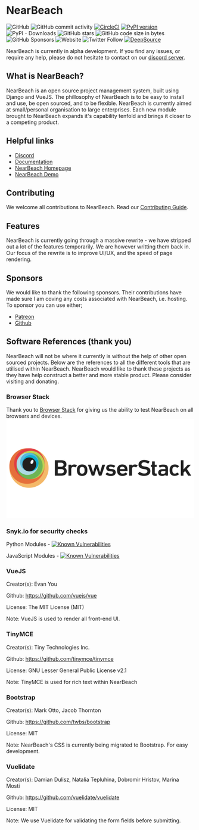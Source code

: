 # NearBeach

![GitHub](https://img.shields.io/github/license/robotichead/NearBeach.svg)
![GitHub commit activity](https://img.shields.io/github/commit-activity/m/robotichead/NearBeach.svg)
[![CircleCI](https://circleci.com/gh/robotichead/NearBeach.svg?style=shield)](https://circleci.com/gh/robotichead/NearBeach)
[![PyPI version](https://badge.fury.io/py/NearBeach.svg)](https://badge.fury.io/py/NearBeach)
![PyPI - Downloads](https://img.shields.io/pypi/dm/NearBeach.svg?style=flat-square)
![GitHub stars](https://img.shields.io/github/stars/robotichead/NearBeach.svg?style=social)
![GitHub code size in bytes](https://img.shields.io/github/languages/code-size/robotichead/nearbeach.svg)
![GitHub Sponsors](https://img.shields.io/github/sponsors/robotichead?style=plastic)
![Website](https://img.shields.io/website/https/nearbeach.org.svg)
![Twitter Follow](https://img.shields.io/twitter/follow/robotichead.svg?style=social)
[![DeepSource](https://deepsource.io/gh/robotichead/NearBeach.svg/?label=active+issues&show_trend=true&token=cWkQ-pVgAD4EX2rsqV2kEZRq)](https://deepsource.io/gh/robotichead/NearBeach/?ref=repository-badge)

NearBeach is currently in alpha development. If you find any issues, or require any help, please do not hesitate to
contact on our [discord server](https://discord.gg/64uhRztS6n).

## What is NearBeach?

NearBeach is an open source project management system, built using Django and VueJS. The phillosophy of NearBeach is to be easy to install and use, be open sourced, and to be flexible. NearBeach is currently aimed at small/personal organisation to large enterprises. Each new module brought to NearBeach expands it's capability tenfold and brings it closer to a competing product.

## Helpful links

-   [Discord](https://discord.gg/64uhRztS6n)
-   [Documentation](https://nearbeach.readthedocs.io)
-   [NearBeach Homepage](https://nearbeach.org)
-   [NearBeach Demo](https://demo.nearbeach.org)

## Contributing

We welcome all contributions to NearBeach. Read our [Contributing Guide](https://github.com/robotichead/NearBeach/blob/main/CONTRIBUTING.md).

## Features

NearBeach is currently going through a massive rewrite - we have stripped out a lot of the features temporarily. We are however writting them back in. Our focus of the rewrite is to improve UI/UX, and the speed of page rendering.

## Sponsors

We would like to thank the following sponsors. Their contributions have made sure I am coving any costs associated with NearBeach, i.e. hosting. To sponsor you can use either;

-   [Patreon](https://www.patreon.com/NearBeach)
-   [Github](https://github.com/sponsors/robotichead)

## Software References (thank you)

NearBeach will not be where it currently is without the help of other open sourced projects. Below are the references to all the different tools that are utilised within NearBeach. NearBeach would like to thank these projects as they have help construct a better and more stable product. Please consider visiting and donating.

### Browser Stack

Thank you to [Browser Stack](http://browserstack.com/) for giving us the ability to test NearBeach on all browsers and devices.
[![Browser Stack](https://raw.githubusercontent.com/robotichead/Store_Github_Pictures/master/browserstack-logo-600x315.png)](http://browserstack.com/)

### Snyk.io for security checks

Python Modules - [![Known Vulnerabilities](https://snyk.io/test/github/robotichead/NearBeach/badge.svg?targetFile=NearBeach/requirements.txt)](https://snyk.io/test/github/robotichead/NearBeach?targetFile=NearBeach/requirements.txt)

JavaScript Modules - [![Known Vulnerabilities](https://snyk.io/test/github/robotichead/NearBeach/badge.svg?targetFile=package.json)](https://snyk.io/test/github/robotichead/NearBeach?targetFile=package.json)

### VueJS

Creator(s): Evan You

Github: https://github.com/vuejs/vue

License: The MIT License (MIT)

Note: VueJS is used to render all front-end UI.

### TinyMCE

Creator(s): Tiny Technologies Inc.

Github: https://github.com/tinymce/tinymce

License: GNU Lesser General Public License v2.1

Note: TinyMCE is used for rich text within NearBeach

### Bootstrap

Creator(s): Mark Otto, Jacob Thornton

Github: https://github.com/twbs/bootstrap

License: MIT

Note: NearBeach's CSS is currently being migrated to Bootstrap. For easy development.

### Vuelidate

Creator(s): Damian Dulisz, Natalia Tepluhina, Dobromir Hristov, Marina Mosti

Github: https://github.com/vuelidate/vuelidate

License: MIT

Note: We use Vuelidate for validating the form fields before submitting.
